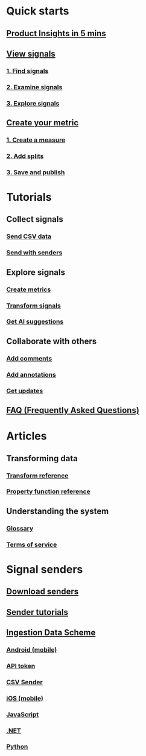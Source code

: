# Quick starts
## [ Product Insights in 5 mins](xref:developers/quick-starts/what-is) 
## [View signals](xref:developers/quick-starts/1_view-signals)
### [1. Find signals](xref:developers/quick-starts/1_1_find)
### [2. Examine signals](xref:developers/quick-starts/1_2_examine)
### [3. Explore signals](xref:developers/quick-starts/1_3_explore)
## [Create your metric](xref:developers/quick-starts/2_create-own-metric)
### [1. Create a measure](xref:developers/quick-starts/2_1_create-measure)
### [2. Add splits](xref:developers/quick-starts/2_2_split-metric)
### [3. Save and publish](xref:developers/quick-starts/2_3_publish)

# Tutorials
## Collect signals
### [Send CSV data](xref:developers/tutorials/send-csv)
### [Send with senders](xref:developers/tutorials/send-using-senders)
## Explore signals
### [Create metrics](xref:developers/tutorials/create-metrics)
### [Transform signals](xref:developers/tutorials/transform-data)
### [Get AI suggestions](xref:developers/tutorials/get-ai)

## Collaborate with others
### [Add comments](xref:developers/tutorials/add-comments)
### [Add annotations](xref:developers/tutorials/add-annotations)
### [Get updates](xref:developers/tutorials/get-updates)
## [FAQ (Frequently Asked Questions)](xref:developers/faq/index)

# Articles
## Transforming data    
### [Transform reference](xref:developers/articles/transform-ref)
### [Property function reference](xref:developers/articles/property-fn)
## Understanding the system  
### [Glossary](xref:developers/articles/glossary)
### [Terms of service](xref:developers/articles/terms-of-service)

# Signal senders
## [Download senders](xref:developers/downloads/index)
## [Sender tutorials](xref:developers/downloads/tutorials/index)
## [Ingestion Data Scheme](xref:developers/downloads/ingestion-data-scheme)
### [Android (mobile)](xref:developers/downloads/android-java)
### [API token](xref:developers/downloads/api-token)
### [CSV Sender](xref:developers/downloads/ingest)
### [iOS (mobile)](xref:developers/downloads/ios-objc)
### [JavaScript](xref:developers/downloads/js)
### [.NET](xref:developers/downloads/dotnet)
### [Python](xref:developers/downloads/python)
